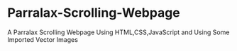 # Parralax-Scrolling-Webpage

A Parralax Scrolling Webpage Using HTML,CSS,JavaScript and Using Some Imported Vector Images

